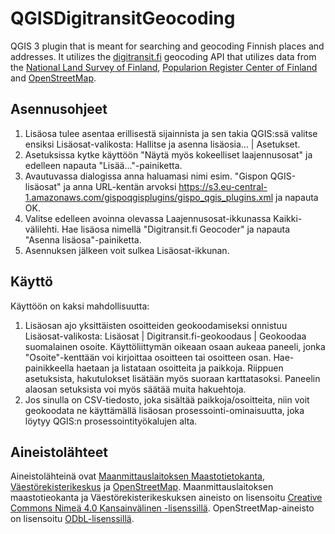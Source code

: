 # QGISDigitransitGeocoding

QGIS 3 plugin that is meant for searching and geocoding Finnish places and addresses. It utilizes the <a href="https://digitransit.fi/">digitransit.fi</a> geocoding API that utilizes data from the <a href="http://www.maanmittauslaitos.fi/en">National Land Survey of Finland</a>, <a href="http://vrk.fi/en/frontpage">Popularion Register Center of Finland</a> and <a href="https://www.openstreetmap.org/">OpenStreetMap</a>.

## Asennusohjeet

1. Lisäosa tulee asentaa erillisestä sijainnista ja sen takia QGIS:ssä valitse ensiksi Lisäosat-valikosta: Hallitse ja asenna lisäosia... | Asetukset.
2. Asetuksissa kytke käyttöön "Näytä myös kokeelliset laajennusosat" ja edelleen napauta "Lisää..."-painiketta.
3. Avautuvassa dialogissa anna haluamasi nimi esim. "Gispon QGIS-lisäosat" ja anna URL-kentän arvoksi https://s3.eu-central-1.amazonaws.com/gispoqgisplugins/gispo_qgis_plugins.xml ja napauta OK.
4. Valitse edelleen avoinna olevassa Laajennusosat-ikkunassa Kaikki-välilehti. Hae lisäosa nimellä "Digitransit.fi Geocoder" ja napauta "Asenna lisäosa"-painiketta.
5. Asennuksen jälkeen voit sulkea Lisäosat-ikkunan.

## Käyttö

Käyttöön on kaksi mahdollisuutta:
1. Lisäosan ajo yksittäisten osoitteiden geokoodamiseksi onnistuu Lisäosat-valikosta: Lisäosat | Digitransit.fi-geokoodaus | Geokoodaa suomalainen osoite. Käyttöliittymän oikeaan osaan aukeaa paneeli, jonka "Osoite"-kenttään voi kirjoittaa osoitteen tai osoitteen osan. Hae-painikkeella haetaan ja listataan osoitteita ja paikkoja. Riippuen asetuksista, hakutulokset lisätään myös suoraan karttatasoksi. Paneelin alaosan setuksista voi myös säätää muita hakuehtoja.
2. Jos sinulla on CSV-tiedosto, joka sisältää paikkoja/osoitteita, niin voit geokoodata ne käyttämällä lisäosan prosessointi-ominaisuutta, joka löytyy QGIS:n prosessointityökalujen alta.

## Aineistolähteet

Aineistolähteinä ovat <a href="http://www.maanmittauslaitos.fi/kartat-ja-paikkatieto/asiantuntevalle-kayttajalle/maastotiedot-ja-niiden-hankinta" target="_blank">Maanmittauslaitoksen Maastotietokanta</a>, <a href="https://www.avoindata.fi/data/fi/dataset/rakennusten-osoitetiedot-koko-suomi" target="_blank">Väestörekisterikeskus</a> ja <a href="https://www.openstreetmap.org" target="_blank">OpenStreetMap</a>. Maanmittauslaitoksen maastotieokanta ja Väestörekisterikeskuksen aineisto on lisensoitu <a href="https://creativecommons.org/licenses/by/4.0/" target="_blank">Creative Commons Nimeä 4.0 Kansainvälinen -lisenssillä</a>. OpenStreetMap-aineisto on lisensoitu <a href="https://opendatacommons.org/licenses/odbl/" target="_blank">ODbL-lisenssillä</a>.
